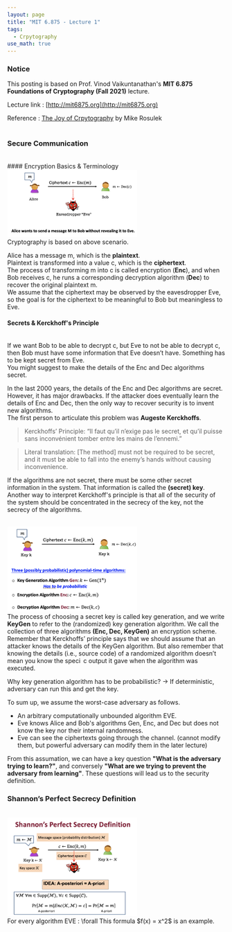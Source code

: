 ```yaml
---
layout: page
title: "MIT 6.875 - Lecture 1"
tags:
  - Crpytography
use_math: true
---
```


### Notice

This posting is based on Prof. Vinod Vaikuntanathan's <b>MIT 6.875 Foundations of Cryptography (Fall 2021)</b> lecture. <br>

Lecture link : [http://mit6875.org](http://mit6875.org)

Reference : [The Joy of Crpytography](https://joyofcryptography.com) by Mike Rosulek
  <br><br>
### Secure Communication
<br>
#### Encryption Basics & Terminology
<br>
<img src = "./lecture_1/figure1.png" width = "300">
<br>
Cryptography is based on above scenario.

Alice has a message m, which is the <b>plaintext</b>.<br>
Plaintext is transformed into a value c, which is the <b>ciphertext</b>. <br>
The process of transforming m into c is called encryption (<b>Enc</b>), and when Bob receives c, he runs a corresponding decryption algorithm (<b>Dec</b>) to recover the original plaintext m. <br>
We assume that the ciphertext may be observed by the eavesdropper Eve, so the goal is for the ciphertext to be meaningful to Bob but meaningless to Eve. <br>

#### Secrets & Kerckhoff's Principle 
<br>
If we want Bob to be able to decrypt c, but Eve to not be able to decrypt c, then Bob must have some information that Eve doesn’t have. Something has to be kept secret from Eve. <br>
You might suggest to make the details of the Enc and Dec algorithms secret.<br>

In the last 2000 years,  the details of the Enc and Dec algorithms are secret. However, it has major drawbacks. 
If the attacker does eventually learn the details of Enc and Dec, then the only way to recover security is to invent new algorithms. <br>
The first person to articulate this problem was <b>Augeste Kerckhoffs</b>. <br>

> Kerckhoffs’ Principle:
“Il faut qu’il n’exige pas le secret, et qu’il puisse sans inconvénient tomber entre les mains de l’ennemi.”
 
 > Literal translation: [The method] must not be required to be secret, and it must be able to fall into the enemy’s hands without causing inconvenience.

If the algorithms are not secret, there must be some other secret information in the system. That information is called the <b>(secret) key</b>.
Another way to interpret Kerckhoff's principle is that all of the security of the system should be concentrated in the secrecy of the key, not the secrecy of the algorithms. 

<br>
<img src = "./lecture_1/figure2.png" width = "300">
<br>
The process of choosing a secret key is called key generation, and we write <b>KeyGen</b> to refer to the (randomized) key generation algorithm. We call the collection of three algorithms <b>(Enc, Dec, KeyGen)</b> an encryption scheme. Remember that Kerckhoffs’ principle says that we should assume that an attacker knows the details of the KeyGen algorithm. But also remember that knowing the details (i.e., source code) of a randomized algorithm doesn’t mean you know the speci c output it gave when the algorithm was executed. 

Why key generation algorithm has to be probabilistic?
 -> If deterministic, adversary can run this and get the key. 

To sum up, we assume the worst-case adversary as follows. 
*  An arbitrary computationally unbounded algorithm EVE. 
* Eve knows Alice and Bob's algorithms Gen, Enc, and Dec but does not know the key nor their internal randomness. 
* Eve can see the ciphertexts going through the channel. (cannot modify them, but powerful adversary can modify them in the later lecture)

From this assumation, we can have a key question <b>"What is the adversary trying to learn?"</b>, and conversely <b>"What are we trying to prevent the adversary from learning"</b>. 
These questions will lead us to the security definition. 
<br>
### Shannon’s Perfect Secrecy Definition
<br>
<img src = "./lecture_1/figure3.png" width = "300">
<br>
For every algorithm EVE : \forall
This formula $f(x) = x^2$ is an example.


